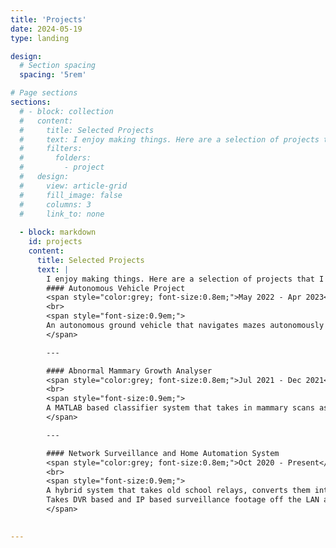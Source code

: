 ```yaml
---
title: 'Projects'
date: 2024-05-19
type: landing

design:
  # Section spacing
  spacing: '5rem'

# Page sections
sections:
  # - block: collection
  #   content:
  #     title: Selected Projects
  #     text: I enjoy making things. Here are a selection of projects that I have worked on over the years.
  #     filters:
  #       folders:
  #         - project
  #   design:
  #     view: article-grid
  #     fill_image: false
  #     columns: 3
  #     link_to: none
      
  - block: markdown
    id: projects
    content:
      title: Selected Projects
      text: |
        I enjoy making things. Here are a selection of projects that I have worked on over the years.
        #### Autonomous Vehicle Project
        <span style="color:grey; font-size:0.8em;">May 2022 - Apr 2023</span>
        <br>
        <span style="font-size:0.9em;">
        An autonomous ground vehicle that navigates mazes autonomously using LIDAR sensors and Arduino Uno while encompassing manual RC based controls.
        </span>

        ---

        #### Abnormal Mammary Growth Analyser
        <span style="color:grey; font-size:0.8em;">Jul 2021 - Dec 2021</span>
        <br>
        <span style="font-size:0.9em;">
        A MATLAB based classifier system that takes in mammary scans as input and highlights the malignant growth areas using markers.
        </span>

        ---

        #### Network Surveillance and Home Automation System
        <span style="color:grey; font-size:0.8em;">Oct 2020 - Present</span>
        <br>
        <span style="font-size:0.9em;">
        A hybrid system that takes old school relays, converts them into WiFi relays and integrates them into Apple’s HomeKit through JSON Scripts & HomeBridge API running off an RPI.
        Takes DVR based and IP based surveillance footage off the LAN and routes it into a HomeKit Hub for local processing and secure save in iCloud.
        </span>

 
---
```

